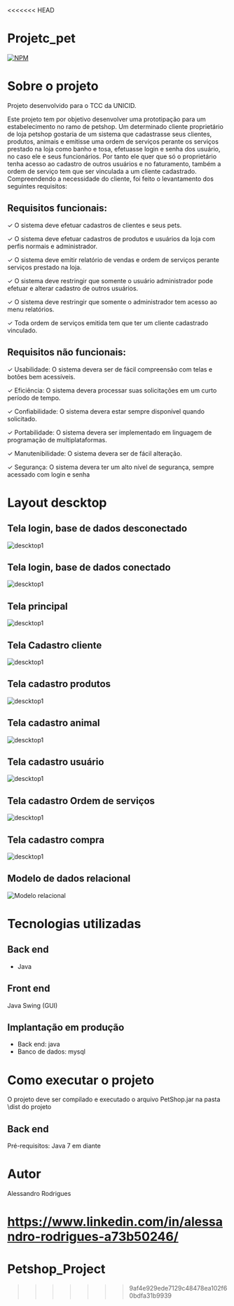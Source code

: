<<<<<<< HEAD
# Projetc_pet
[![NPM](https://img.shields.io/npm/l/react)](https://github.com/Alessandro-Rodrigues01/Projetc_pet/blob/main/LICENSE) 

# Sobre o projeto
Projeto desenvolvido para o TCC da UNICID.

Este projeto tem por objetivo desenvolver uma prototipação para um estabelecimento no ramo de petshop. 
Um determinado cliente proprietário de loja petshop gostaria de um sistema que cadastrasse seus clientes, produtos, animais e emitisse uma ordem de serviços perante os serviços prestado na loja como banho e tosa, efetuasse login e senha  dos usuário, no caso ele e seus funcionários. Por tanto ele quer que só o proprietário tenha acesso ao cadastro de outros usuários e no faturamento, também a ordem de serviço tem que ser vinculada a um cliente cadastrado. Compreendendo a necessidade do cliente, foi feito o levantamento dos seguintes requisitos:
## Requisitos funcionais:
✓ O sistema deve efetuar cadastros de clientes e seus pets.

✓ O sistema deve efetuar cadastros de produtos e usuários da loja com perfis normais e administrador.

✓ O sistema deve emitir  relatório de vendas e ordem de serviços perante serviços prestado na loja.

✓ O sistema deve restringir que somente o usuário administrador pode efetuar e alterar cadastro de outros usuários.

✓ O sistema deve restringir que somente o administrador tem acesso  ao menu relatórios.

✓ Toda ordem de serviços emitida tem que ter um cliente cadastrado vinculado.
 
 ## Requisitos não funcionais:
 ✓ Usabilidade: O sistema devera ser de fácil compreensão com telas  e botões bem acessíveis.
 
 ✓ Eficiência: O sistema devera processar suas solicitações em um curto período de tempo.
 
 ✓ Confiabilidade: O sistema devera estar sempre disponível quando solicitado.
 
 ✓ Portabilidade: O sistema devera ser implementado em linguagem de programação de multiplataformas.
 
 ✓ Manutenibilidade:  O sistema devera ser de  fácil alteração.
 
 ✓ Segurança: O sistema devera ter um alto nível de segurança, sempre acessado com login e senha
 
 
# Layout descktop
## Tela login, base de dados desconectado
![descktop1](https://github.com/Alessandro-Rodrigues01/Projetc_pet/blob/main/assets/telas/Tela-login-Bd-desconectado.png)

## Tela login, base de dados conectado
![descktop1](https://github.com/Alessandro-Rodrigues01/Projetc_pet/blob/main/assets/telas/Tela-login-Bd-conectado.png)

## Tela principal
![descktop1](https://github.com/Alessandro-Rodrigues01/Projetc_pet/blob/main/assets/telas/Tela-principal.png)

## Tela Cadastro cliente
![descktop1](https://github.com/Alessandro-Rodrigues01/Projetc_pet/blob/main/assets/telas/Tela-cadastro-cliente.png)

## Tela cadastro produtos
![descktop1](https://github.com/Alessandro-Rodrigues01/Projetc_pet/blob/main/assets/telas/Tela-cadastro-produtos.png)

## Tela cadastro animal
![descktop1](https://github.com/Alessandro-Rodrigues01/Projetc_pet/blob/main/assets/telas/Tela-cadastro-animal.png)

## Tela cadastro usuário
![descktop1](https://github.com/Alessandro-Rodrigues01/Projetc_pet/blob/main/assets/telas/Tela-cadastro-usuario.png)

## Tela cadastro Ordem de serviços
![descktop1](https://github.com/Alessandro-Rodrigues01/Projetc_pet/blob/main/assets/telas/Tela-cadastro-OS.png)

## Tela cadastro compra
![descktop1](https://github.com/Alessandro-Rodrigues01/Projetc_pet/blob/main/assets/telas/Tela-cadastro-compra.png)



## Modelo de dados relacional
![Modelo relacional](https://github.com/Alessandro-Rodrigues01/Projetc_pet/blob/main/assets/telas/Modelo-de-dados.png)

# Tecnologias utilizadas
## Back end
- Java

## Front end
Java Swing (GUI)

## Implantação em produção
- Back end: java
- Banco de dados: mysql

# Como executar o projeto
O projeto deve ser compilado e executado o arquivo PetShop.jar na pasta \dist do projeto

## Back end
Pré-requisitos: Java 7 em diante


# Autor

Alessandro Rodrigues

https://www.linkedin.com/in/alessandro-rodrigues-a73b50246/
=======
# Petshop_Project
>>>>>>> 9af4e929ede7129c48478ea102f60bdfa31b9939
